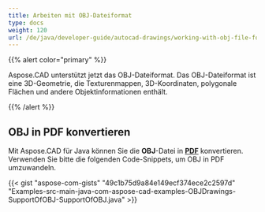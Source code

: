 ```yaml
---
title: Arbeiten mit OBJ-Dateiformat
type: docs
weight: 120
url: /de/java/developer-guide/autocad-drawings/working-with-obj-file-format/
---
```


{{% alert color="primary" %}}

Aspose.CAD unterstützt jetzt das OBJ-Dateiformat. Das OBJ-Dateiformat ist eine 3D-Geometrie, die Texturenmappen, 3D-Koordinaten, polygonale Flächen und andere Objektinformationen enthält.

{{% /alert %}}

## **OBJ in PDF konvertieren**

Mit Aspose.CAD für Java können Sie die **OBJ**-Datei in [**PDF**](https://docs.fileformat.com/pdf/) konvertieren. Verwenden Sie bitte die folgenden Code-Snippets, um OBJ in PDF umzuwandeln.

{{< gist "aspose-com-gists" "49c1b75d9a84e149ecf374ece2c2597d" "Examples-src-main-java-com-aspose-cad-examples-OBJDrawings-SupportOfOBJ-SupportOfOBJ.java" >}}
